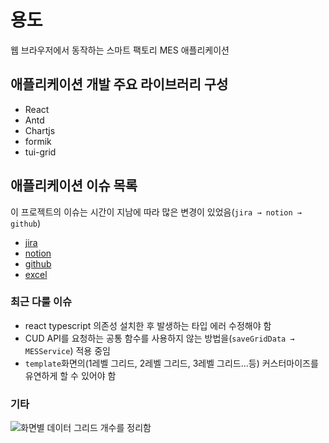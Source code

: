 # 용도
웹 브라우저에서 동작하는 스마트 팩토리 MES 애플리케이션

## 애플리케이션 개발 주요 라이브러리 구성
- React
- Antd
- Chartjs
- formik
- tui-grid

## 애플리케이션 이슈 목록
이 프로젝트의 이슈는 시간이 지남에 따라 많은 변경이 있었음(`jira → notion → github`)
- [jira](https://iwork.atlassian.net/jira/software/projects/IC/boards)
- [notion](https://www.notion.so/199a4f2a831e4bfea0dc93ac80455ea3)
- [github](https://github.com/isos-consulting/WEB-MES-CLIENT/issues)
- [excel](https://github.com/isos-consulting/feto/files/11596635/20230410_WEB_MES.xlsx)

### 최근 다룰 이슈
- react typescript 의존성 설치한 후 발생하는 타입 에러 수정해야 함
- CUD API를 요청하는 공통 함수를 사용하지 않는 방법을(`saveGridData → MESService`) 적용 중임
- `template`화면의(1레벨 그리드, 2레벨 그리드, 3레벨 그리드...등) 커스터마이즈를 유연하게 할 수 있어야 함

### 기타
![화면별 데이터 그리드 개수를 정리함](https://github.com/isos-consulting/feto/assets/49608580/ea66357d-006a-4964-987c-71054a3b3f87)

